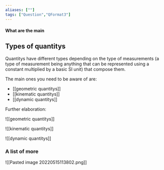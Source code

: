 ```yaml
---
aliases: [""]
tags: ["Question","QFormat3"]
---
```


#### What are the main
## Types of quantitys
Quantitys have different types depending on the type of measurements (a type of measurement being anything that can be represented using a constant multiplied by a basic SI unit) that compose them.

The main ones you need to be aware of are:
- [[geometric quantitys]]
- [[kinematic quantitys]]
- [[dynamic quantitys]]

Further elaboration:

![[geometric quantitys]]

![[kinematic quantitys]]

![[dynamic quantitys]]

### A list of more
![[Pasted image 20220515113802.png]]
